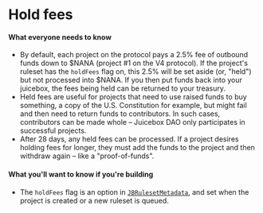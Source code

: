 # Hold fees

#### What everyone needs to know

* By default, each project on the protocol pays a 2.5% fee of outbound funds down to $NANA (project #1 on the V4 protocol). If the project's ruleset has the `holdFees` flag on, this 2.5% will be set aside (or, "held") but not processed into $NANA. If you then put funds back into your juicebox, the fees being held can be returned to your treasury.
* Held fees are useful for projects that need to use raised funds to buy something, a copy of the U.S. Constitution for example, but might fail and then need to return funds to contributors. In such cases, contributors can be made whole – Juicebox DAO only participates in successful projects. 
* After 28 days, any held fees can be processed. If a project desires holding fees for longer, they must add the funds to the project and then withdraw again – like a "proof-of-funds".

#### What you'll want to know if you're building

* The `holdFees` flag is an option in [`JBRulesetMetadata`](/docs/v4/api/core/structs/JBRulesetMetadata.md), and set when the project is created or a new ruleset is queued. 
